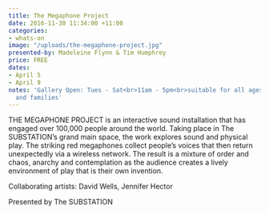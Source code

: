 ```yaml
---
title: The Megaphone Project
date: 2016-11-30 11:34:00 +11:00
categories:
- whats-on
image: "/uploads/the-megaphone-project.jpg"
presented-by: Madeleine Flynn & Tim Humphrey
price: FREE
dates:
- April 5
- April 9
notes: 'Gallery Open: Tues - Sat<br>11am - 5pm<br>suitable for all ages, children
  and families'
---
```


THE MEGAPHONE PROJECT is an interactive sound installation that has engaged over 100,000 people around the world. Taking place in The SUBSTATION’s grand main space, the work explores sound and physical play. The striking red megaphones collect people’s voices that then return unexpectedly via a wireless network. The result is a mixture of order and chaos, anarchy and contemplation as the audience creates a lively environment of play that is their own invention. 

Collaborating artists: David Wells, Jennifer Hector

Presented by The SUBSTATION
